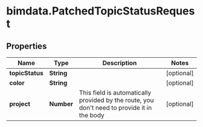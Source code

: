 # bimdata.PatchedTopicStatusRequest

## Properties

Name | Type | Description | Notes
------------ | ------------- | ------------- | -------------
**topicStatus** | **String** |  | [optional] 
**color** | **String** |  | [optional] 
**project** | **Number** | This field is automatically provided by the route, you don&#39;t need to provide it in the body | [optional] 



